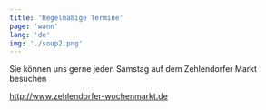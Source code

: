```yaml
---
title: 'Regelmäßige Termine'
page: 'wann'
lang: 'de'
img: './soup2.png'
---
```


Sie können uns gerne jeden Samstag auf dem Zehlendorfer Markt besuchen

http://www.zehlendorfer-wochenmarkt.de
